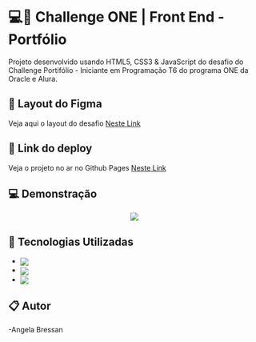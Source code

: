 # 💻🚀 Challenge ONE | Front End - Portfólio


Projeto desenvolvido usando HTML5, CSS3 & JavaScript do desafio do Challenge Portifólio - Iniciante em Programação T6 do programa ONE da Oracle e Alura.



 ## 🚀 Layout do Figma
Veja aqui o layout do desafio [Neste Link](https://www.figma.com/file/Mv4mSxBHzB5caI7bW2tLv6/Challenge-Front-end-Portf%C3%B3lio?type=design&node-id=0-1&mode=design&t=s6t0EvTFgrd1ifeX-0)



 ## 🔗 Link do deploy
Veja o projeto no ar no Github Pages [Neste Link](  )



 ## 💻 Demonstração

<p align="center">
    <img src="assets/for_readme/portifoliopessoal.gif">


 ## 🚀 Tecnologias Utilizadas

- <img align="center" src="https://img.shields.io/badge/HTML5-E34F26?style=for-the-badge&logo=html5&logoColor=white">
- <img align="center" src="https://img.shields.io/badge/CSS3-1572B6?style=for-the-badge&logo=css3&logoColor=white">
- <img align="center" src="https://img.shields.io/badge/JavaScript-323330?style=for-the-badge&logo=javascript&logoColor=F7DF1E">


 ## 📋 Autor
-Angela Bressan

